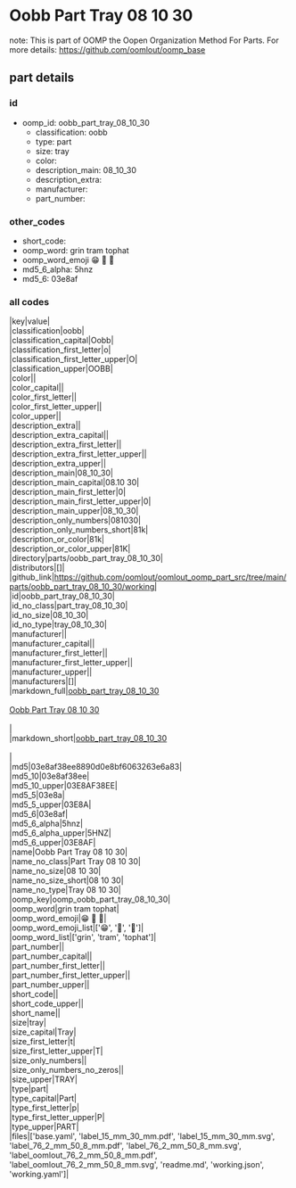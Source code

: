 # Oobb Part Tray 08 10 30  

note: This is part of OOMP the Oopen Organization Method For Parts. For more details: https://github.com/oomlout/oomp_base

##  part details





### id
* oomp_id: oobb_part_tray_08_10_30
  * classification: oobb
  * type: part
  * size: tray
  * color: 
  * description_main: 08_10_30
  * description_extra: 
  * manufacturer: 
  * part_number: 

### other_codes
* short_code: 
* oomp_word: grin tram tophat
* oomp_word_emoji :grin: :tram: :tophat:
* md5_6_alpha: 5hnz
* md5_6: 03e8af

### all codes 
|key|value|  
|classification|oobb|  
|classification_capital|Oobb|  
|classification_first_letter|o|  
|classification_first_letter_upper|O|  
|classification_upper|OOBB|  
|color||  
|color_capital||  
|color_first_letter||  
|color_first_letter_upper||  
|color_upper||  
|description_extra||  
|description_extra_capital||  
|description_extra_first_letter||  
|description_extra_first_letter_upper||  
|description_extra_upper||  
|description_main|08_10_30|  
|description_main_capital|08.10 30|  
|description_main_first_letter|0|  
|description_main_first_letter_upper|0|  
|description_main_upper|08_10_30|  
|description_only_numbers|081030|  
|description_only_numbers_short|81k|  
|description_or_color|81k|  
|description_or_color_upper|81K|  
|directory|parts/oobb_part_tray_08_10_30|  
|distributors|[]|  
|github_link|https://github.com/oomlout/oomlout_oomp_part_src/tree/main/parts/oobb_part_tray_08_10_30/working|  
|id|oobb_part_tray_08_10_30|  
|id_no_class|part_tray_08_10_30|  
|id_no_size|08_10_30|  
|id_no_type|tray_08_10_30|  
|manufacturer||  
|manufacturer_capital||  
|manufacturer_first_letter||  
|manufacturer_first_letter_upper||  
|manufacturer_upper||  
|manufacturers|[]|  
|markdown_full|[oobb_part_tray_08_10_30](https://github.com/oomlout/oomlout_oomp_part_src/tree/main/parts/oobb_part_tray_08_10_30/working)<br>[](https://github.com/oomlout/oomlout_oomp_part_src/tree/main/parts/oobb_part_tray_08_10_30/working)<br>[Oobb Part Tray 08 10 30](https://github.com/oomlout/oomlout_oomp_part_src/tree/main/parts/oobb_part_tray_08_10_30/working)<br><br>|  
|markdown_short|[oobb_part_tray_08_10_30](https://github.com/oomlout/oomlout_oomp_part_src/tree/main/parts/oobb_part_tray_08_10_30/working)<br><br>|  
|md5|03e8af38ee8890d0e8bf6063263e6a83|  
|md5_10|03e8af38ee|  
|md5_10_upper|03E8AF38EE|  
|md5_5|03e8a|  
|md5_5_upper|03E8A|  
|md5_6|03e8af|  
|md5_6_alpha|5hnz|  
|md5_6_alpha_upper|5HNZ|  
|md5_6_upper|03E8AF|  
|name|Oobb Part Tray 08 10 30|  
|name_no_class|Part Tray 08 10 30|  
|name_no_size|08 10 30|  
|name_no_size_short|08 10 30|  
|name_no_type|Tray 08 10 30|  
|oomp_key|oomp_oobb_part_tray_08_10_30|  
|oomp_word|grin tram tophat|  
|oomp_word_emoji|:grin: :tram: :tophat:|  
|oomp_word_emoji_list|[':grin:', ':tram:', ':tophat:']|  
|oomp_word_list|['grin', 'tram', 'tophat']|  
|part_number||  
|part_number_capital||  
|part_number_first_letter||  
|part_number_first_letter_upper||  
|part_number_upper||  
|short_code||  
|short_code_upper||  
|short_name||  
|size|tray|  
|size_capital|Tray|  
|size_first_letter|t|  
|size_first_letter_upper|T|  
|size_only_numbers||  
|size_only_numbers_no_zeros||  
|size_upper|TRAY|  
|type|part|  
|type_capital|Part|  
|type_first_letter|p|  
|type_first_letter_upper|P|  
|type_upper|PART|  
|files|['base.yaml', 'label_15_mm_30_mm.pdf', 'label_15_mm_30_mm.svg', 'label_76_2_mm_50_8_mm.pdf', 'label_76_2_mm_50_8_mm.svg', 'label_oomlout_76_2_mm_50_8_mm.pdf', 'label_oomlout_76_2_mm_50_8_mm.svg', 'readme.md', 'working.json', 'working.yaml']|  

